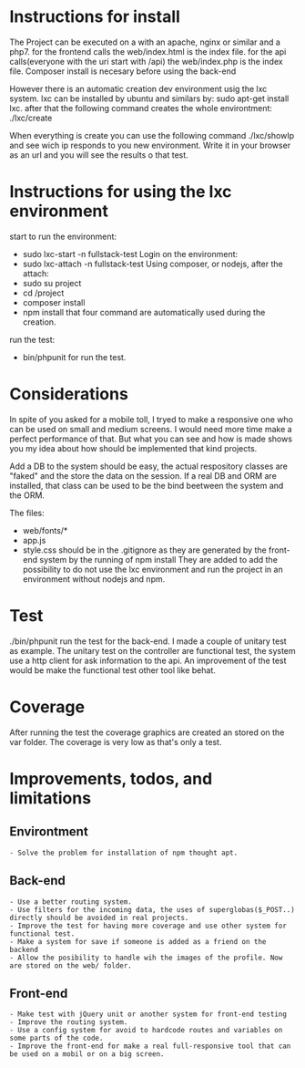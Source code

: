 # Instructions for install
 The Project can be executed on a  with an apache, nginx or similar and a php7.
 for the frontend calls the web/index.html is the index file.
 for the api calls(everyone with the uri start with /api) the web/index.php is the index file.
 Composer install is necesary before using the back-end

 However there is an automatic creation dev environment usig the lxc system.
 lxc can be installed by ubuntu and similars by: sudo apt-get install lxc.
 after that the following command creates the whole environtment:
    ./lxc/create

 When everything is create you can use the following command
    ./lxc/showIp
 and see wich ip responds to you new environment. Write it in your browser as an url and you will see the results o that test.
 
 
# Instructions for using the lxc environment
 start to run the environment:
  - sudo lxc-start -n fullstack-test
 Login on the environment:
  - sudo lxc-attach -n fullstack-test
 Using composer, or nodejs, after the attach:
  - sudo su project
  - cd /project
  - composer install
  - npm install
 that four command are automatically used during the creation.
 
 run the test:
  - bin/phpunit 
  for run the test. 
    

# Considerations
 In spite of you asked for a mobile toll, I tryed to make a responsive one who can be used on small and medium screens. 
 I would need more time make a perfect performance of that. But what you can see and how is made shows you my idea about
 how should be implemented that kind projects.
 
 Add a DB to the system should be easy, the actual respository classes are "faked" and the store the data on the session. 
 If a real DB and ORM are installed, that class can be used to be the bind beetween the system and the ORM.
 
 The files:
  - web/fonts/*
  - app.js
  - style.css
  should be in the .gitignore as they are generated by the front-end system by the running of npm install
  They are added to add the possibility to do not use the lxc environment and run the project
  in an environment without nodejs and npm. 

# Test
 ./bin/phpunit run the test for the back-end. I made a couple of unitary test as example. The unitary test on the
 controller are functional test, the system use a http client for ask information to the api. An improvement
 of the test would be make the functional test other tool like behat.
# Coverage
 After running the test the coverage graphics are created an stored on the var folder. The coverage is very low as 
 that's only a test. 
 
# Improvements, todos, and limitations
## Environtment
    - Solve the problem for installation of npm thought apt. 
## Back-end
    - Use a better routing system.
    - Use filters for the incoming data, the uses of superglobas($_POST..) directly should be avoided in real projects.
    - Improve the test for having more coverage and use other system for functional test.
    - Make a system for save if someone is added as a friend on the backend
    - Allow the posibility to handle wih the images of the profile. Now are stored on the web/ folder.  
## Front-end
    - Make test with jQuery unit or another system for front-end testing
    - Improve the routing system.
    - Use a config system for avoid to hardcode routes and variables on some parts of the code.
    - Improve the front-end for make a real full-responsive tool that can be used on a mobil or on a big screen.
   
  
